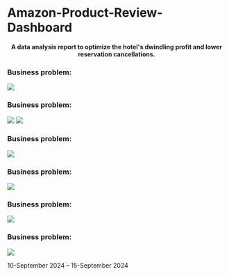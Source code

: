 # Amazon-Product-Review-Dashboard

<p align="center">
     <b>A data analysis report to optimize the hotel's dwindling profit and lower reservation cancellations.</b>
</p>

### Business problem:
<img src="https://github.com/user-attachments/assets/5a3657e4-990c-4039-bc0d-a34f515b693a" >

### Business problem:
<img src="https://github.com/user-attachments/assets/3e886bd1-f363-41be-a2c9-63c1d8666135" >
<img src="https://github.com/user-attachments/assets/f1dc7900-3f47-4ef0-8e93-c73abcdf0f2d" >

### Business problem:
<img src="https://github.com/user-attachments/assets/9fdea2d9-fee1-459f-95a8-9a1ec19b0234" >

### Business problem:
<img src="https://github.com/user-attachments/assets/3906dc1c-d2db-4787-8000-4b232280c907" >

### Business problem:
<img src="https://github.com/user-attachments/assets/fb7d182a-82f1-4d46-98eb-7c41e8f5c583" >

### Business problem:
<img src="https://github.com/user-attachments/assets/7402a88e-bb94-491d-8395-4eff6e25383e" >


<p> 10-September 2024 – 15-September 2024<p/>
